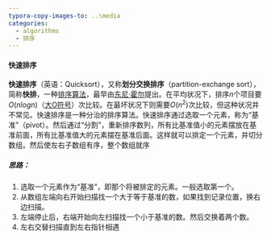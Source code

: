 ```yaml
---
typora-copy-images-to: ..\media
categories:
  - algorithms
  - 排序
---
```


#### 快速排序

**快速排序**（英语：Quicksort），又称**划分交换排序**（partition-exchange sort），简称**快排**，一种[排序算法](https://zh.wikipedia.org/wiki/排序算法)，最早由[东尼·霍尔](https://zh.wikipedia.org/wiki/東尼·霍爾)提出。在平均状况下，排序$n$个项目要$O(nlogn)$（[大O符号](https://zh.wikipedia.org/wiki/大O符号)）次比较。在最坏状况下则需要$O(n^2)$次比较，但这种状况并不常见。快速排序是一种分治的排序算法。快速排序通过选取一个元素，称为“基准”（pivot）。然后通过“分割”，重新排序数列，所有比基准值小的元素摆放在基准前面，所有比基准值大的元素摆在基准后面。这样就可以排定一个元素，并切分数组。然后使左右子数组有序，整个数组就序

##### 思路：

1. 选取一个元素作为“基准”，即那个将被排定的元素。一般选取第一个。
2. 从数组左端向右开始扫描找一个大于等于基准的数，如果找到记录位置，换右边扫描。
3. 左端停止后，右端开始向左扫描找一个小于基准的数。然后交换着两个数。
4. 左右交替扫描直到左右指针相遇





